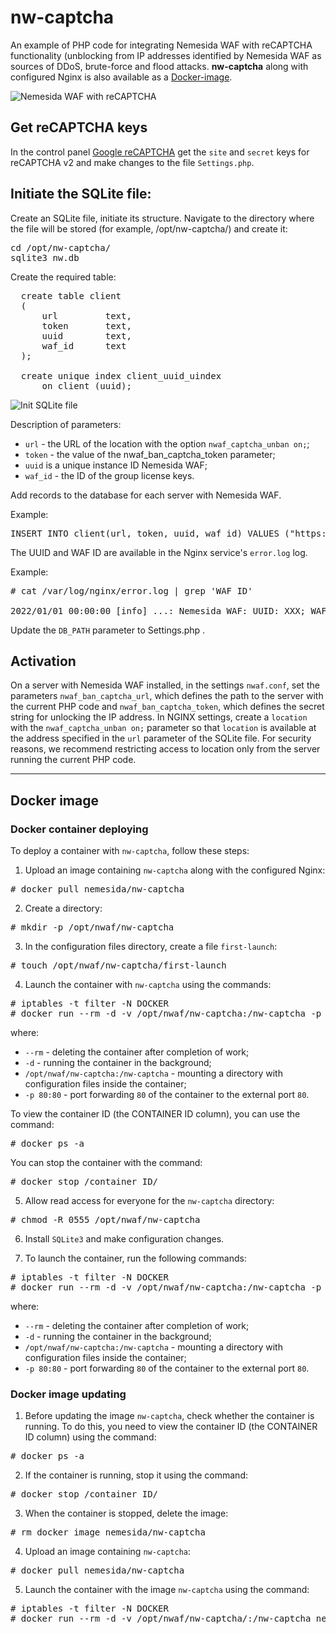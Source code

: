 # nw-captcha
An example of PHP code for integrating Nemesida WAF with reCAPTCHA functionality (unblocking from IP addresses identified by Nemesida WAF as sources of DDoS, brute-force and flood attacks. <strong>nw-captcha</strong> along with configured Nginx is also available as a [Docker-image](https://hub.docker.com/repository/docker/nemesida/nw-captcha).

![Nemesida WAF with reCAPTCHA](https://user-images.githubusercontent.com/48731852/147060694-71a72241-e22a-488a-899e-d4befbe9f297.png)

## Get reCAPTCHA keys
In the control panel [Google reCAPTCHA](https://www.google.com/recaptcha/admin/) get the <code>site</code> and <code>secret</code> keys for reCAPTCHA v2 and make changes to the file <code>Settings.php</code>.

## Initiate the SQLite file:
Create an SQLite file, initiate its structure. Navigate to the directory where the file will be stored (for example, /opt/nw-captcha/) and create it:

<pre>
cd /opt/nw-captcha/
sqlite3 nw.db
</pre>

Create the required table:

<pre>
  create table client
  (
      url         text,
      token       text,
      uuid        text,
      waf_id      text
  );

  create unique index client_uuid_uindex
      on client (uuid);
</pre>

![Init SQLite file](https://user-images.githubusercontent.com/99513957/158990127-538199ca-1483-4039-a6d5-f10a64697012.png)

Description of parameters:
<ul>
  <li><code>url</code> - the URL of the location with the option <code>nwaf_captcha_unban on;</code>;</li>
 <li><code>token</code> - the value of the nwaf_ban_captcha_token parameter;</li>
 <li><code>uuid</code> is a unique instance ID Nemesida WAF;</li>
 <li><code>waf_id</code> - the ID of the group license keys.</li>
</ul>

Add records to the database for each server with Nemesida WAF.

Example:
<pre>INSERT INTO client(url, token, uuid, waf_id) VALUES ("https://example.ru/captcha_unban","token","uuid","waf_id");</pre>

The UUID and WAF ID are available in the Nginx service's <code>error.log</code> log.

Example:
<pre>
# cat /var/log/nginx/error.log | grep 'WAF ID'

2022/01/01 00:00:00 [info] ...: Nemesida WAF: UUID: XXX; WAF ID: XXX. ...
</pre>

Update the <code>DB_PATH</code> parameter to Settings.php .

## Activation
On a server with Nemesida WAF installed, in the settings <code>nwaf.conf</code>, set the parameters <code>nwaf_ban_captcha_url</code>, which defines the path to the server with the current PHP code and <code>nwaf_ban_captcha_token</code>, which defines the secret string for unlocking the IP address. In NGINX settings, create a <code>location</code> with the <code>nwaf_captcha_unban on;</code> parameter so that <code>location</code> is available at the address specified in the <code>url</code> parameter of the SQLite file. For security reasons, we recommend restricting access to location only from the server running the current PHP code.

<hr>

## Docker image

### Docker container deploying

To deploy a container with <code>nw-captcha</code>, follow these steps:<br>
1. Upload an image containing <code>nw-captcha</code> along with the configured Nginx:<br>
<pre># docker pull nemesida/nw-captcha</pre>

2. Create a directory:
<pre># mkdir -p /opt/nwaf/nw-captcha</pre>

3. In the configuration files directory, create a file <code>first-launch</code>:
<pre># touch /opt/nwaf/nw-captcha/first-launch</pre>

4. Launch the container with <code>nw-captcha</code> using the commands:
<pre>
# iptables -t filter -N DOCKER
# docker run --rm -d -v /opt/nwaf/nw-captcha:/nw-captcha -p 80:80 nemesida/nw-captcha
</pre>

where:
<ul>
<li><code>--rm</code> - deleting the container after completion of work;</li>
<li><code>-d</code> - running the container in the background;</li>
<li><code>/opt/nwaf/nw-captcha:/nw-captcha</code> - mounting a directory with configuration files inside the container;</li>
<li><code>-p 80:80</code> - port forwarding <code>80</code> of the container to the external port <code>80</code>.</li>
</ul>

To view the container ID (the CONTAINER ID column), you can use the command:
<pre># docker ps -a</pre>

You can stop the container with the command:
<pre># docker stop /container ID/</pre>

5. Allow read access for everyone for the <code>nw-captcha</code> directory:
<pre># chmod -R 0555 /opt/nwaf/nw-captcha</pre>

6. Install <code>SQLite3</code> and make configuration changes.

7. To launch the container, run the following commands:
<pre>
# iptables -t filter -N DOCKER
# docker run --rm -d -v /opt/nwaf/nw-captcha:/nw-captcha -p 80:80 nemesida/nw-captcha
</pre>

where:
<ul>
<li><code>--rm</code> - deleting the container after completion of work;</li>
<li><code>-d</code> - running the container in the background;</li>
<li><code>/opt/nwaf/nw-captcha:/nw-captcha</code> - mounting a directory with configuration files inside the container;</li>
<li><code>-p 80:80</code> - port forwarding <code>80</code> of the container to the external port <code>80</code>.</li>
</ul>

### Docker image updating
1. Before updating the image <code>nw-captcha</code>, check whether the container is running. To do this, you need to view the container ID (the CONTAINER ID column) using the command:<br>
<pre># docker ps -a</pre>

2. If the container is running, stop it using the command:
<pre># docker stop /container ID/</pre>

3. When the container is stopped, delete the image:
<pre># rm docker image nemesida/nw-captcha</pre>

4. Upload an image containing <code>nw-captcha</code>:
<pre># docker pull nemesida/nw-captcha</pre>

5. Launch the container with the image <code>nw-captcha</code> using the command:
<pre>
# iptables -t filter -N DOCKER
# docker run --rm -d -v /opt/nwaf/nw-captcha/:/nw-captcha nemesida/nw-captcha
</pre>
